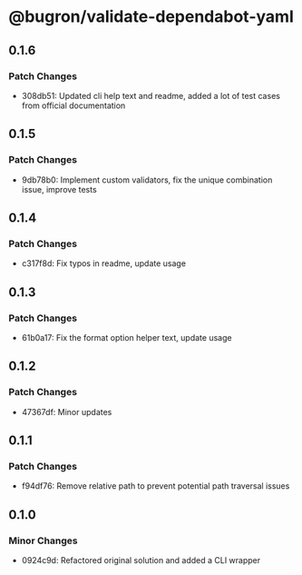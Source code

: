# @bugron/validate-dependabot-yaml

## 0.1.6

### Patch Changes

-   308db51: Updated cli help text and readme, added a lot of test cases from official documentation

## 0.1.5

### Patch Changes

-   9db78b0: Implement custom validators, fix the unique combination issue, improve tests

## 0.1.4

### Patch Changes

-   c317f8d: Fix typos in readme, update usage

## 0.1.3

### Patch Changes

-   61b0a17: Fix the format option helper text, update usage

## 0.1.2

### Patch Changes

-   47367df: Minor updates

## 0.1.1

### Patch Changes

-   f94df76: Remove relative path to prevent potential path traversal issues

## 0.1.0

### Minor Changes

-   0924c9d: Refactored original solution and added a CLI wrapper

